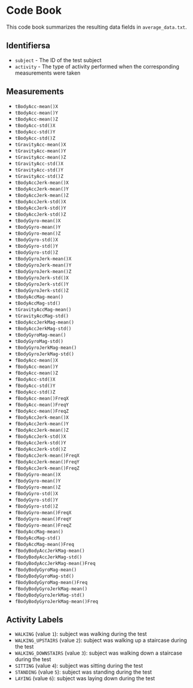 # Code Book

This code book summarizes the resulting data fields in `average_data.txt`.

## Identifiersa

* `subject` - The ID of the test subject
* `activity` - The type of activity performed when the corresponding measurements were taken

## Measurements

* `tBodyAcc-mean()X`
* `tBodyAcc-mean()Y`
* `tBodyAcc-mean()Z`
* `tBodyAcc-std()X`
* `tBodyAcc-std()Y`
* `tBodyAcc-std()Z`
* `tGravityAcc-mean()X`
* `tGravityAcc-mean()Y`
* `tGravityAcc-mean()Z`
* `tGravityAcc-std()X`
* `tGravityAcc-std()Y`
* `tGravityAcc-std()Z`
* `tBodyAccJerk-mean()X`
* `tBodyAccJerk-mean()Y`
* `tBodyAccJerk-mean()Z`
* `tBodyAccJerk-std()X`
* `tBodyAccJerk-std()Y`
* `tBodyAccJerk-std()Z`
* `tBodyGyro-mean()X`
* `tBodyGyro-mean()Y`
* `tBodyGyro-mean()Z`
* `tBodyGyro-std()X`
* `tBodyGyro-std()Y`
* `tBodyGyro-std()Z`
* `tBodyGyroJerk-mean()X`
* `tBodyGyroJerk-mean()Y`
* `tBodyGyroJerk-mean()Z`
* `tBodyGyroJerk-std()X`
* `tBodyGyroJerk-std()Y`
* `tBodyGyroJerk-std()Z`
* `tBodyAccMag-mean()`
* `tBodyAccMag-std()`
* `tGravityAccMag-mean()`
* `tGravityAccMag-std()`
* `tBodyAccJerkMag-mean()`
* `tBodyAccJerkMag-std()`
* `tBodyGyroMag-mean()`
* `tBodyGyroMag-std()`
* `tBodyGyroJerkMag-mean()`
* `tBodyGyroJerkMag-std()`
* `fBodyAcc-mean()X`
* `fBodyAcc-mean()Y`
* `fBodyAcc-mean()Z`
* `fBodyAcc-std()X`
* `fBodyAcc-std()Y`
* `fBodyAcc-std()Z`
* `fBodyAcc-mean()FreqX`
* `fBodyAcc-mean()FreqY`
* `fBodyAcc-mean()FreqZ`
* `fBodyAccJerk-mean()X`
* `fBodyAccJerk-mean()Y`
* `fBodyAccJerk-mean()Z`
* `fBodyAccJerk-std()X`
* `fBodyAccJerk-std()Y`
* `fBodyAccJerk-std()Z`
* `fBodyAccJerk-mean()FreqX`
* `fBodyAccJerk-mean()FreqY`
* `fBodyAccJerk-mean()FreqZ`
* `fBodyGyro-mean()X`
* `fBodyGyro-mean()Y`
* `fBodyGyro-mean()Z`
* `fBodyGyro-std()X`
* `fBodyGyro-std()Y`
* `fBodyGyro-std()Z`
* `fBodyGyro-mean()FreqX`
* `fBodyGyro-mean()FreqY`
* `fBodyGyro-mean()FreqZ`
* `fBodyAccMag-mean()`
* `fBodyAccMag-std()`
* `fBodyAccMag-mean()Freq`
* `fBodyBodyAccJerkMag-mean()`
* `fBodyBodyAccJerkMag-std()`
* `fBodyBodyAccJerkMag-mean()Freq`
* `fBodyBodyGyroMag-mean()`
* `fBodyBodyGyroMag-std()`
* `fBodyBodyGyroMag-mean()Freq`
* `fBodyBodyGyroJerkMag-mean()`
* `fBodyBodyGyroJerkMag-std()`
* `fBodyBodyGyroJerkMag-mean()Freq`

## Activity Labels

* `WALKING` (value `1`): subject was walking during the test
* `WALKING_UPSTAIRS` (value `2`): subject was walking up a staircase during the test
* `WALKING_DOWNSTAIRS` (value `3`): subject was walking down a staircase during the test
* `SITTING` (value `4`): subject was sitting during the test
* `STANDING` (value `5`): subject was standing during the test
* `LAYING` (value `6`): subject was laying down during the test
